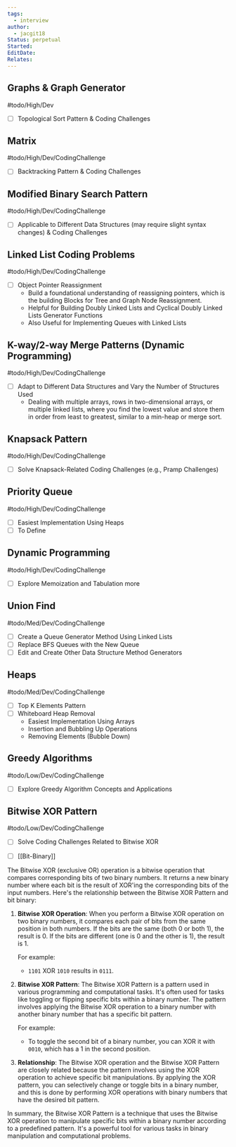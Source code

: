 ```yaml
---
tags:
  - interview
author:
  - jacgit18
Status: perpetual
Started: 
EditDate: 
Relates:
---
```

## Graphs & Graph Generator
#todo/High/Dev 
- [ ] Topological Sort Pattern & Coding Challenges

## Matrix
#todo/High/Dev/CodingChallenge 
- [ ] Backtracking Pattern & Coding Challenges

## Modified Binary Search Pattern
#todo/High/Dev/CodingChallenge 
- [ ] Applicable to Different Data Structures (may require slight syntax changes) & Coding Challenges

## Linked List Coding Problems
#todo/High/Dev/CodingChallenge 
- [ ] Object Pointer Reassignment
	- Build a foundational understanding of reassigning pointers, which is the building Blocks for Tree and Graph Node Reassignment.  
	- Helpful for Building Doubly Linked Lists and Cyclical Doubly Linked Lists Generator Functions
	- Also Useful for Implementing Queues with Linked Lists

## K-way/2-way Merge Patterns (Dynamic Programming)
#todo/High/Dev/CodingChallenge 
- [ ] Adapt to Different Data Structures and Vary the Number of Structures Used
	-  Dealing with multiple arrays, rows in two-dimensional arrays, or multiple linked lists, where you find the lowest value and store them in order from least to greatest, similar to a min-heap or merge sort.

## Knapsack Pattern
#todo/High/Dev/CodingChallenge 
- [ ] Solve Knapsack-Related Coding Challenges (e.g., Pramp Challenges)

## Priority Queue
#todo/High/Dev/CodingChallenge 
- [ ] Easiest Implementation Using Heaps
- [ ] To Define

## Dynamic Programming
#todo/High/Dev/CodingChallenge 
- [ ] Explore Memoization and Tabulation more

## Union Find
#todo/Med/Dev/CodingChallenge 
- [ ] Create a Queue Generator Method Using Linked Lists
- [ ] Replace BFS Queues with the New Queue
- [ ] Edit and Create Other Data Structure Method Generators

## Heaps
#todo/Med/Dev/CodingChallenge 
- [ ] Top K Elements Pattern
- [ ] Whiteboard Heap Removal
	- Easiest Implementation Using Arrays
	- Insertion and Bubbling Up Operations
	- Removing Elements (Bubble Down)

## Greedy Algorithms
#todo/Low/Dev/CodingChallenge 
- [ ] Explore Greedy Algorithm Concepts and Applications

## Bitwise XOR Pattern
#todo/Low/Dev/CodingChallenge 
- [ ] Solve Coding Challenges Related to Bitwise XOR
- [ ] [[Bit-Binary]]



The Bitwise XOR (exclusive OR) operation is a bitwise operation that compares corresponding bits of two binary numbers. It returns a new binary number where each bit is the result of XOR'ing the corresponding bits of the input numbers. Here's the relationship between the Bitwise XOR Pattern and bit binary:

1. **Bitwise XOR Operation**: When you perform a Bitwise XOR operation on two binary numbers, it compares each pair of bits from the same position in both numbers. If the bits are the same (both 0 or both 1), the result is 0. If the bits are different (one is 0 and the other is 1), the result is 1. 

   For example:
   - `1101` XOR `1010` results in `0111`.

2. **Bitwise XOR Pattern**: The Bitwise XOR Pattern is a pattern used in various programming and computational tasks. It's often used for tasks like toggling or flipping specific bits within a binary number. The pattern involves applying the Bitwise XOR operation to a binary number with another binary number that has a specific bit pattern.

   For example:
   - To toggle the second bit of a binary number, you can XOR it with `0010`, which has a 1 in the second position.

3. **Relationship**: The Bitwise XOR operation and the Bitwise XOR Pattern are closely related because the pattern involves using the XOR operation to achieve specific bit manipulations. By applying the XOR pattern, you can selectively change or toggle bits in a binary number, and this is done by performing XOR operations with binary numbers that have the desired bit pattern.

In summary, the Bitwise XOR Pattern is a technique that uses the Bitwise XOR operation to manipulate specific bits within a binary number according to a predefined pattern. It's a powerful tool for various tasks in binary manipulation and computational problems.